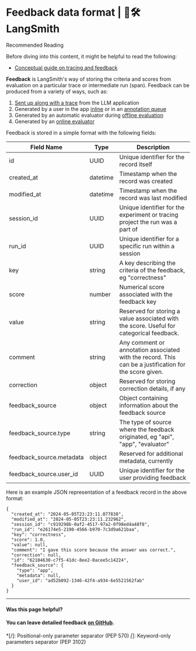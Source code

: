 # Feedback data format | 🦜️🛠️ LangSmith

Recommended Reading

Before diving into this content, it might be helpful to read the following:

  * [Conceptual guide on tracing and feedback](/observability/concepts)

**Feedback** is LangSmith's way of storing the criteria and scores from evaluation on a particular trace or intermediate run (span). Feedback can be produced from a variety of ways, such as:

  1. [Sent up along with a trace](/evaluation/how_to_guides/attach_user_feedback) from the LLM application
  2. Generated by a user in the app [inline](/evaluation/how_to_guides/annotate_traces_inline) or in an [annotation queue](/evaluation/how_to_guides/annotation_queues)
  3. Generated by an automatic evaluator during [offline evaluation](/evaluation/how_to_guides/evaluate_llm_application)
  4. Generated by an [online evaluator](/observability/how_to_guides/online_evaluations)

Feedback is stored in a simple format with the following fields:

Field Name| Type| Description  
---|---|---  
id| UUID| Unique identifier for the record itself  
created_at| datetime| Timestamp when the record was created  
modified_at| datetime| Timestamp when the record was last modified  
session_id| UUID| Unique identifier for the experiment or tracing project the run was a part of  
run_id| UUID| Unique identifier for a specific run within a session  
key| string| A key describing the criteria of the feedback, eg "correctness"  
score| number| Numerical score associated with the feedback key  
value| string| Reserved for storing a value associated with the score. Useful for categorical feedback.  
comment| string| Any comment or annotation associated with the record. This can be a justification for the score given.  
correction| object| Reserved for storing correction details, if any  
feedback_source| object| Object containing information about the feedback source  
feedback_source.type| string| The type of source where the feedback originated, eg "api", "app", "evaluator"  
feedback_source.metadata| object| Reserved for additional metadata, currently  
feedback_source.user_id| UUID| Unique identifier for the user providing feedback  
  
Here is an example JSON representation of a feedback record in the above format:
    
    
    {  
      "created_at": "2024-05-05T23:23:11.077838",  
      "modified_at": "2024-05-05T23:23:11.232962",  
      "session_id": "c919298b-0af2-4517-97a2-0f98ed4a48f8",  
      "run_id": "e26174e5-2190-4566-b970-7c3d9a621baa",  
      "key": "correctness",  
      "score": 1.0,  
      "value": null,  
      "comment": "I gave this score because the answer was correct.",  
      "correction": null,  
      "id": "62104630-c7f5-41dc-8ee2-0acee5c14224",  
      "feedback_source": {  
        "type": "app",  
        "metadata": null,  
        "user_id": "ad52b092-1346-42f4-a934-6e5521562fab"  
      }  
    }  
    

* * *

#### Was this page helpful?

  

#### You can leave detailed feedback [on GitHub](https://github.com/langchain-ai/langsmith-docs/issues/new?title=DOC%3A+%3CPlease+write+a+comprehensive+title+after+the+%27DOC%3A+%27+prefix%3E).
  *[/]: Positional-only parameter separator (PEP 570)
  *[*]: Keyword-only parameters separator (PEP 3102)
